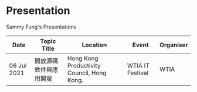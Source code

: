 # Presentation
Sammy Fung's Presentations

|Date|Topic Title|Location|Event|Organiser|
| --- | --- | --- | --- | --- |
|06 Jul 2021|開放源碼軟件與應用開發|Hong Kong Productivity Council, Hong Kong.|WTIA IT Festival|WTIA|

